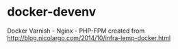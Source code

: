 docker-devenv
=============

Docker Varnish - Nginx - PHP-FPM
created from http://blog.nicolargo.com/2014/10/infra-lemp-docker.html

